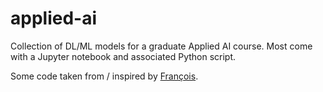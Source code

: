 # applied-ai
Collection of DL/ML models for a graduate Applied AI course. Most come with a Jupyter notebook and associated Python script.

Some code taken from / inspired by [François](https://github.com/fchollet/deep-learning-with-python-notebooks).
